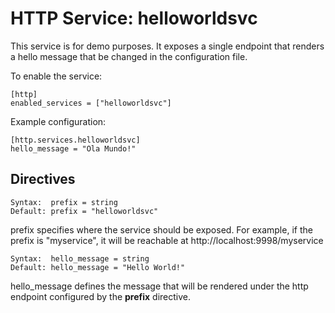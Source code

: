 # HTTP Service: helloworldsvc

This service is for demo purposes.
It exposes a single endpoint that renders a
hello message that be changed in the configuration file.

To enable the service:

```
[http]
enabled_services = ["helloworldsvc"]
```

Example configuration:

```
[http.services.helloworldsvc]
hello_message = "Ola Mundo!"
```

## Directives

```
Syntax:  prefix = string
Default: prefix = "helloworldsvc"
```

prefix specifies where the service should be exposed.
For example, if the prefix is "myservice", it will be
reachable at http://localhost:9998/myservice


```
Syntax:  hello_message = string
Default: hello_message = "Hello World!"
```

hello_message defines the message that will be rendered under the
http endpoint configured by the **prefix** directive.

